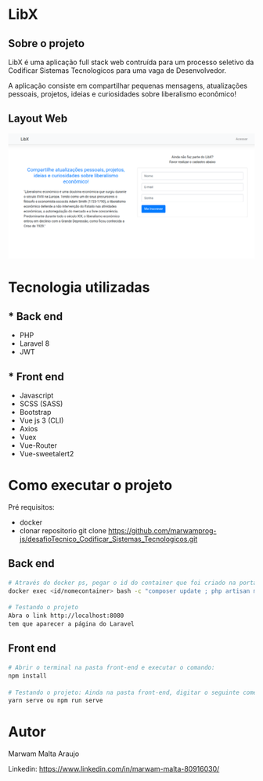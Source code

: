 # LibX

## Sobre o projeto
LibX é uma aplicação full stack web contruída para um processo seletivo da Codificar Sistemas Tecnologicos para uma vaga de Desenvolvedor.

A aplicação consiste em compartilhar pequenas mensagens, atualizações pessoais, projetos, ideias e curiosidades sobre liberalismo econômico!

## Layout Web
![Tela Inicial](https://github.com/marwamprog-js/desafioTecnico_Codificar_Sistemas_Tecnologicos/blob/main/front-end/src/assets/appWeb.png)

# Tecnologia utilizadas

## * Back end
- PHP
- Laravel 8
- JWT

## * Front end
- Javascript
- SCSS (SASS)
- Bootstrap
- Vue js 3 (CLI)
- Axios
- Vuex
- Vue-Router
- Vue-sweetalert2

# Como executar o projeto
Pré requisitos:
- docker
- clonar repositorio
git clone https://github.com/marwamprog-js/desafioTecnico_Codificar_Sistemas_Tecnologicos.git

## Back end
```bash
# Através do docker ps, pegar o id do container que foi criado na porta 8000 e executar o comando:
docker exec <id/nomecontainer> bash -c "composer update ; php artisan migrate ; php artisan seeder"

# Testando o projeto
Abra o link http://localhost:8080
tem que aparecer a página do Laravel
```

## Front end
```bash
# Abrir o terminal na pasta front-end e executar o comando:
npm install

# Testando o projeto: Ainda na pasta front-end, digitar o seguinte comento:
yarn serve ou npm run serve
```

# Autor
Marwam Malta Araujo

Linkedin: https://www.linkedin.com/in/marwam-malta-80916030/


  
